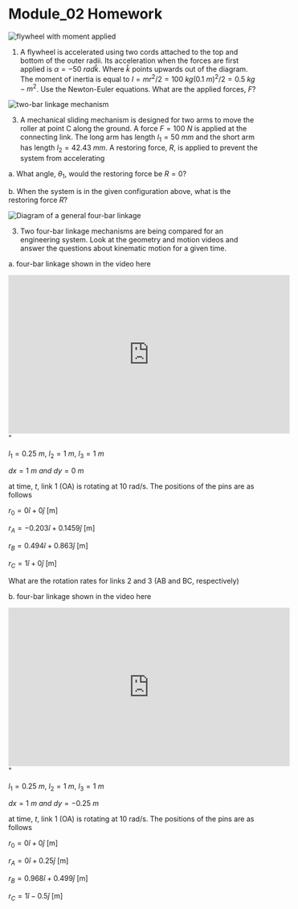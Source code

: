 # Module_02 Homework

![flywheel with moment applied](./images/flywheel.svg)
<!-- <img src="./images/flywheel.svg -->
<!-- flywheel.svg" alt="flywheel with coupled forces applied" width="500" height="600"> -->

1. A flywheel is accelerated using two cords attached to the top and bottom of
the outer radii. Its acceleration when the forces are first applied is $\alpha
= -50~rad\hat{k}$. Where $\hat{k}$ points upwards out of the diagram. The moment of inertia is equal to $I = mr^2/2 = 100~kg
(0.1~m)^2/2 = 0.5~kg-m^2$. Use the Newton-Euler equations. What are the applied forces, $F$? 

![two-bar linkage mechanism](./images/two-bar_HW.svg)
 
3. A mechanical sliding mechanism is designed for two arms to move the roller at
point C along the ground. A force $F=100~N$ is applied at the connecting link.
The long arm has length $l_1 = 50~mm$ and the short arm has length $l_2 =
42.43~mm$. A restoring force, $R$, is applied to prevent the system from accelerating

a. What angle, $\theta_1$, would the restoring force be $R=0$?

b. When the system is in the given configuration above, what is the restoring
force $R$?

![Diagram of a general four-bar linkage](./images/4bar-general.svg)

3. Two four-bar linkage mechanisms are being compared for an engineering system.
Look at the geometry and motion videos and answer the questions about kinematic
motion for a given time. 

a.  four-bar linkage shown in the video here

<iframe width="560" height="315"
src="https://www.youtube.com/embed/a3ybMtWZJlw" title="YouTube video
player" frameborder="0" allow="accelerometer; autoplay; clipboard-write;
encrypted-media; gyroscope; picture-in-picture"
allowfullscreen></iframe>"

$l_1 = 0.25~m,~l_2 = 1~m,~ l_3 = 1~m$

$dx = 1~m ~and~ dy = 0~m$

at time, $t$, link 1 (OA) is rotating at 10 rad/s. The positions of the pins
are as follows

$r_0 = 0\hat{i} + 0 \hat{j}$ [m]

$r_A = -0.203\hat{i}+0.1459\hat{j}$ [m]

$r_B = 0.494\hat{i} + 0.863\hat{j}$ [m]

$r_C = 1\hat{i} + 0\hat{j}$ [m]

What are the rotation rates for links 2 and 3 (AB and BC, respectively)

b. four-bar linkage shown in the video here

<iframe width="560" height="315"
src="https://www.youtube.com/embed/gErKDtwH5l0" title="YouTube video
player" frameborder="0" allow="accelerometer; autoplay; clipboard-write;
encrypted-media; gyroscope; picture-in-picture"
allowfullscreen></iframe>"

$l_1 = 0.25~m,~l_2 = 1~m,~ l_3 = 1~m$

$dx = 1~m ~and~ dy = -0.25~m$

at time, $t$, link 1 (OA) is rotating at 10 rad/s. The positions of the pins
are as follows

$r_0 = 0\hat{i} + 0 \hat{j}$ [m]

$r_A = 0\hat{i}+0.25\hat{j}$ [m]

$r_B = 0.968\hat{i} + 0.499\hat{j}$ [m]

$r_C = 1\hat{i} - 0.5\hat{j}$ [m]
